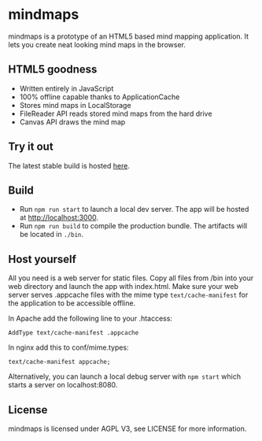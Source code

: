 # mindmaps
mindmaps is a prototype of an HTML5 based mind mapping application. It lets you create neat looking mind maps in the browser.

## HTML5 goodness
- Written entirely in JavaScript
- 100% offline capable thanks to ApplicationCache
- Stores mind maps in LocalStorage
- FileReader API reads stored mind maps from the hard drive
- Canvas API draws the mind map


## Try it out
The latest stable build is hosted [here](http://drichard.org/mindmaps).

## Build
* Run `npm run start` to launch a local dev server. The app will be hosted at [http://localhost:3000](http://localhost:3000).
* Run `npm run build` to compile the production bundle. The artifacts will be located in `./bin`.


## Host yourself
All you need is a web server for static files. Copy all files from /bin into your web directory and 
launch the app with index.html.
Make sure your web server serves .appcache files with the mime type `text/cache-manifest` for the application to
be accessible offline.

In Apache add the following line to your .htaccess:

```
AddType text/cache-manifest .appcache
```

In nginx add this to conf/mime.types:

```
text/cache-manifest appcache; 
```

Alternatively, you can launch a local debug server with `npm start` which starts a server on localhost:8080.

## License
mindmaps is licensed under AGPL V3, see LICENSE for more information.
